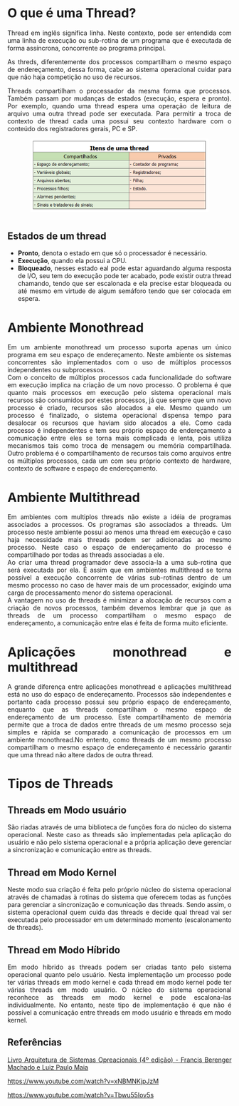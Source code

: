 <div align="justify">

  <h1>O que é uma Thread?</h1>

Thread em inglês significa linha. Neste contexto, pode ser entendida com uma linha de execução ou sub-rotina de um programa que é executada de forma assíncrona, concorrente ao programa principal.

As threds, diferentemente dos processos compartilham o mesmo espaço de endereçamento, dessa forma, cabe ao sistema operacional cuidar para que não haja competição no uso de recursos.

Threads compartilham o processador da mesma forma que processos. Também passam por mudanças de estados (execução, espera e pronto). Por exemplo, quando uma thread espera uma operação de leitura de arquivo uma outra thread pode ser executada. Para permitir a troca de contexto de thread cada uma possui seu contexto hardware com o conteúdo dos registradores gerais, PC e SP.

  <div align="center">
    <img width="400rem" src="itens_de_uma_thread.png">
  </div>

#

  <h2>Estados de um thread</h2>

- **Pronto**, denota o estado em que só o processador é necessário.
- **Execução**, quando ela possui a CPU.
- **Bloqueado**, nesses estado eal pode estar aguardando alguma resposta de I/O, seu tem do execução pode ter acabado, pode existir outra thread chamando, tendo que ser
  escalonada e ela precise estar bloqueada ou até mesmo em virtude de algum semáforo tendo que ser colocada em espera.

#

  <h1>Ambiente Monothread</h1>

Em um ambiente monothread um processo suporta apenas um único programa em seu espaço de endereçamento. Neste ambiente os sistemas concorrentes são implementados com o uso de múltiplos processos independentes ou subprocessos.  
Com o conceito de múltiplos processos cada funcionalidade do software em execução implica na criação de um novo processo.
O problema é que quanto mais processos em execução pelo sistema operacional mais recursos são consumidos por estes processos, já que sempre que um novo processo é criado, recursos são alocados a ele. Mesmo quando um processo é finalizado, o sistema operacional dispensa tempo para desalocar os recursos que haviam sido alocados a ele. Como cada processo é independentes e tem seu próprio espaço de endereçamento a comunicação entre eles se torna mais complicada e lenta, pois utiliza mecanismos tais como troca de mensagem ou memória compartilhada. Outro problema é o compartilhamento de recursos tais como arquivos entre os múltiplos processos, cada um com seu próprio contexto de hardware, contexto de software e espaço de endereçamento.

  <h1>Ambiente Multithread</h1>

Em ambientes com multiplos threads não existe a idéia de programas associados a processos. Os programas são associados a threads. Um processo neste ambiente possui ao menos uma thread em execução e caso haja necessidade mais threads podem ser adicionadas ao mesmo processo. Neste caso o espaço de endereçamento do processo é compartilhado por todas as threads associadas a ele.  
Ao criar uma thread programador deve associa-la a uma sub-rotina que será executada por ela. É assim que em ambientes multithread se torna possível a execução concorrente de várias sub-rotinas dentro de um mesmo processo no caso de haver mais de um processador, exigindo uma carga de processamento menor do sistema operacional.  
A vantagem no uso de threads é minimizar a alocação de recursos com a criação de novos processos, também devemos lembrar que ja que as threads de um processo compartilham o mesmo espaço de endereçamento, a comunicação entre elas é feita de forma muito eficiente.

  <h1>Aplicações monothread e multithread</h1>

A grande diferença entre aplicações monothread e aplicações multithread está no uso do espaço de endereçamento. Processos são independentes e portanto cada processo possui seu próprio espaço de endereçamento, enquanto que as threads compartilham o mesmo espaço de endereçamento de um processo.
Este compartilhamento de memória permite que a troca de dados entre threads de um mesmo processo seja simples e rápida se comparado a comunicação de processos em um ambiente monothread.No entento, como threads de um mesmo processo compartilham o mesmo espaço de endereçamento é necessário garantir que uma thread não altere dados de outra thread.

#

  <h1>Tipos de Threads</h1>

  <h2>Threads em Modo usuário</h2>

São riadas através de uma biblioteca de funções fora do núcleo do sistema operacional. Neste caso as threads são implementadas pela aplicação do usuário e não pelo sistema operacional e a própria aplicação deve gerenciar a sincronização e comunicação entre as threads.

  <h2>Thread em Modo Kernel</h2>

Neste modo sua criação é feita pelo próprio núcleo do sistema operacional através de chamadas à rotinas do sistema que oferecem todas as funções para gerenciar a sincronização e comunicação das threads. Sendo assim, o sistema operacional quem cuida das threads e decide qual thread vai ser executada pelo processador em um determinado momento (escalonamento de threads).

  <h2>Thread em Modo Híbrido</h2>

Em modo híbrido as threads podem ser criadas tanto pelo sistema operacional quanto pelo usuário. Nesta implementação um processo pode ter várias threads em modo kernel e cada thread em modo kernel pode ter várias threads em modo usuário. O núcleo do sistema operacional reconhece as threads em modo kernel e pode escalona-las individualmente. No entanto, neste tipo de implementação é que não é possível a comunicação entre threads em modo usuário e threads em modo kernel.

## Referências

<a href="../Tec-ARQUITETURA_DE_SISTEMAS_OPERACIONAIS.pdf">Livro Arquitetura de Sistemas Opreacionais (4º edição) - Francis Berenger Machado e Luiz Paulo Maia</a>

https://www.youtube.com/watch?v=xNBMNKjpJzM

https://www.youtube.com/watch?v=Tbwu55Iov5s

</div>
